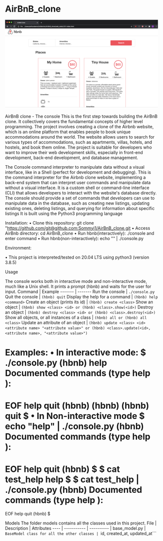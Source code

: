 # AirBnB_clone
<img src="https://raw.githubusercontent.com/nickssilver/AirBnB_clone/main/img/hbnb_screenshot.png" alt="cover" />

AirBnB clone - The console
This is the first step towards building the AirBnB clone. It collectively covers the fundamental concepts of higher level programming.
The project involves creating a clone of the Airbnb website, which is an online platform that enables people to book unique accommodations around the world.
The website allows users to search for various types of accommodations, such as apartments, villas, hotels, and hostels, and book them online.
The project is suitable for developers who want to improve their web development skills, especially in front-end development, back-end development, and database management.


The Console
command interpreter to manipulate data without a visual interface, like in a Shell (perfect for development and debugging).
This is the command interpreter for the Airbnb clone website, implementing a back-end system that can interpret user commands and manipulate data without a visual interface.
It is a custom shell or command-line interface (CLI) that allows developers to interact with the website's database directly.
The console should provide a set of commands that developers can use to manipulate data in the database, such as creating new listings, updating existing ones, deleting listings, and querying for information about specific listings
It is built using the Python3 programming language


Installation:
•	Clone this repository: git clone "https://github.com/git@github.com:Sommyj1/AirBnB_clone.git
•	Access AirBnb directory: cd AirBnB_clone
•	Run hbnb(interactively): ./console and enter command
•	Run hbnb(non-interactively): echo "<command>" | ./console.py


Environment:

•	This project is interpreted/tested on 20.04 LTS using python3 (version 3.8.5)


Usage

The console works both in interactive mode and non-interactive mode, much like a Unix shell. It prints a prompt (hbnb) and waits for the user for input.
Command | Example
------- | -------
Run the console | ```./console.py```
Quit the console | ```(hbnb) quit```
Display the help for a command | ```(hbnb) help <command>```
Create an object (prints its id) | ```(hbnb) create <class>```
Show an object | ```(hbnb) show <class> <id> or (hbnb) <class>.show(<id>)```
Destroy an object | ```(hbnb) destroy <class> <id> or (hbnb) <class>.destroy(<id>)```
Show all objects, or all instances of a class | ```(hbnb) all or (hbnb) all <class>```
Update an attribute of an object | ```(hbnb) update <class> <id> <attribute name> "<attribute value>" or (hbnb) <class>.update(<id>, <attribute name>, "<attribute value>")```

Examples:
•	In interactive mode:
$ ./console.py
(hbnb) help
Documented commands (type help <topic>):
========================================
EOF  help  quit
(hbnb)
(hbnb)
(hbnb) quit
$
•	In Non-interactive mode
$ echo "help" | ./console.py
(hbnb)
Documented commands (type help <topic>):
========================================
EOF  help  quit
(hbnb)
$
$ cat test_help
help
$
$ cat test_help | ./console.py
(hbnb)
Documented commands (type help <topic>):
========================================
EOF  help  quit
(hbnb)
$


Models
The folder models contains all the classes used in this project.
File | Description | Attributes
---- | ----------- | ---------- |
base_model.py | ```BaseModel class for all the other classes | ```id, created_at, updated_at```
